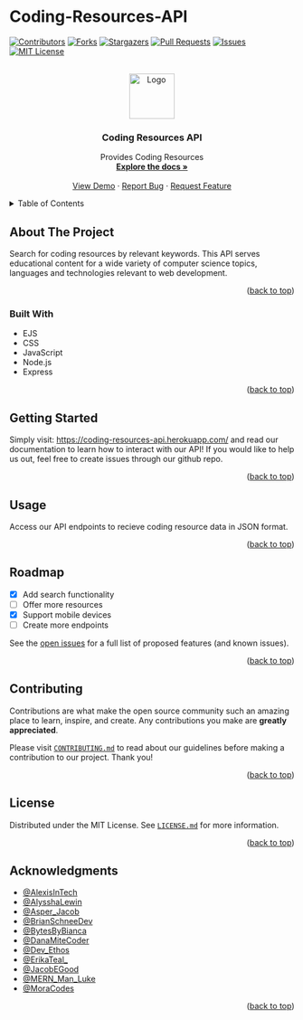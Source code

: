 # Coding-Resources-API

<div id="top"></div>

[![Contributors][contributors-shield]][contributors-url]
[![Forks][forks-shield]][forks-url]
[![Stargazers][stars-shield]][stars-url]
[![Pull Requests][pullrequests-shield]][pullrequests-url]
[![Issues][issues-shield]][issues-url]
[![MIT License][license-shield]][license-url]

<!-- PROJECT LOGO -->
<br />
<div align="center">
  <a href="https://github.com/the-api-administration">
    <img src="https://avatars.githubusercontent.com/u/106885719?s=200&v=4" alt="Logo" width="80" height="80">
  </a>

<h3 align="center">Coding Resources API</h3>

  <p align="center">
    Provides Coding Resources
    <br />
    <a href="https://github.com/the-api-administration/coding-resources-api"><strong>Explore the docs »</strong></a>
    <br />
    <br />
    <a href="https://coding-resources-api.herokuapp.com/">View Demo</a>
    ·
    <a href="https://github.com/the-api-administration/coding-resources-api/issues">Report Bug</a>
    ·
    <a href="https://github.com/the-api-administration/coding-resources-api/issues">Request Feature</a>
  </p>
</div>

<!-- TABLE OF CONTENTS -->
<details>
  <summary>Table of Contents</summary>
  <ol>
    <li>
      <a href="#about-the-project">About The Project</a>
      <ul>
        <li><a href="#built-with">Built With</a></li>
      </ul>
    </li>
    <li><a href="#getting-started">Getting Started</a></li>
    <li><a href="#usage">Usage</a></li>
    <li><a href="#roadmap">Roadmap</a></li>
    <li><a href="#contributing">Contributing</a></li>
    <li><a href="#license">License</a></li>
    <li><a href="#acknowledgments">Acknowledgments</a></li>
  </ol>
</details>

<!-- ABOUT THE PROJECT -->

## About The Project

Search for coding resources by relevant keywords. This API serves educational content for a wide variety of computer science topics, languages and technologies relevant to web development. 

<p align="right">(<a href="#top">back to top</a>)</p>

### Built With

- EJS
- CSS
- JavaScript
- Node.js
- Express

<p align="right">(<a href="#top">back to top</a>)</p>

<!-- GETTING STARTED -->

## Getting Started

Simply visit: <a href="https://coding-resources-api.herokuapp.com/">https://coding-resources-api.herokuapp.com/</a> and read our documentation to learn how to interact with our API! If you would like to help us out, feel free to create issues through our github repo.

<p align="right">(<a href="#top">back to top</a>)</p>

<!-- USAGE EXAMPLES -->

## Usage

Access our API endpoints to recieve coding resource data in JSON format.

<p align="right">(<a href="#top">back to top</a>)</p>

<!-- ROADMAP -->

## Roadmap

- [X] Add search functionality
- [ ] Offer more resources
- [X] Support mobile devices
- [ ] Create more endpoints

See the [open issues](https://github.com/the-api-administration/coding-resources-api/issues) for a full list of proposed features (and known issues).

<p align="right">(<a href="#top">back to top</a>)</p>

<!-- CONTRIBUTING -->

## Contributing

Contributions are what make the open source community such an amazing place to learn, inspire, and create. Any contributions you make are **greatly appreciated**.

Please visit <a href="https://github.com/the-api-administration/coding-resources-api/blob/main/CONTRIBUTING.md">`CONTRIBUTING.md`</a> to read about our guidelines before making a contribution to our project. Thank you!

<p align="right">(<a href="#top">back to top</a>)</p>

<!-- LICENSE -->

## License

Distributed under the MIT License. See <a href="https://github.com/the-api-administration/coding-resources-api/blob/main/LICENSE.md">`LICENSE.md`</a> for more information.

<p align="right">(<a href="#top">back to top</a>)</p>

<!-- ACKNOWLEDGMENTS -->

## Acknowledgments

- [@AlexisInTech](https://twitter.com/alexisintech)
- [@AlysshaLewin](https://twitter.com/AlysshaLewin)
- [@Asper_Jacob](https://twitter.com/asper_jacob)
- [@BrianSchneeDev](https://twitter.com/BrianSchneeDev)
- [@BytesByBianca](https://twitter.com/bytesbybianca)
- [@DanaMiteCoder](https://twitter.com/danamitecoder)
- [@Dev_Ethos](https://twitter.com/dev_ethos/)
- [@ErikaTeal_](https://twitter.com/erikateal_)
- [@JacobEGood](https://twitter.com/jacobegood)
- [@MERN_Man_Luke](https://twitter.com/MERN_Man_Luke)
- [@MoraCodes](https://twitter.com/moracodes)

<p align="right">(<a href="#top">back to top</a>)</p>

<!-- MARKDOWN LINKS & IMAGES -->

[contributors-shield]: https://img.shields.io/github/contributors/the-api-administration/coding-resources-api.svg?style=for-the-badge
[contributors-url]: https://github.com/the-api-administration/coding-resources-api/graphs/contributors
[forks-shield]: https://img.shields.io/github/forks/the-api-administration/coding-resources-api.svg?style=for-the-badge
[forks-url]: https://github.com/the-api-administration/coding-resources-api/network/members
[stars-shield]: https://img.shields.io/github/stars/the-api-administration/coding-resources-api.svg?style=for-the-badge
[stars-url]: https://github.com/the-api-administration/coding-resources-api/stargazers
[pullrequests-shield]: https://img.shields.io/github/issues-pr/the-api-administration/coding-resources-api?color=red&label=Pull%20Requests&style=for-the-badge
[pullrequests-url]: https://github.com/the-api-administration/coding-resources-api/pulls
[issues-shield]: https://img.shields.io/github/issues/the-api-administration/coding-resources-api.svg?style=for-the-badge
[issues-url]: https://github.com/the-api-administration/coding-resources-api/issues
[license-shield]: https://img.shields.io/github/license/the-api-administration/coding-resources-api.svg?style=for-the-badge
[license-url]: https://github.com/the-api-administration/coding-resources-api/blob/master/LICENSE.md
